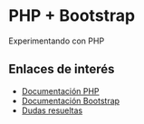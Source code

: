 # PHP + Bootstrap

Experimentando con PHP

## Enlaces de interés

* [Documentación PHP](http://php.net/docs.phps)
* [Documentación Bootstrap](https://getbootstrap.com/docs/4.0/getting-started/introduction/)
* [Dudas resueltas](kno/dudas.md)
